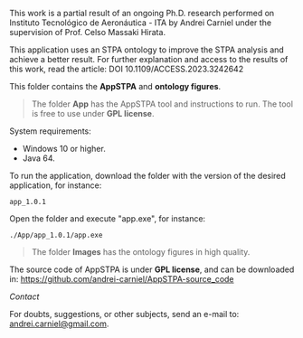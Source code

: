 This work is a partial result of an ongoing Ph.D. research performed on Instituto Tecnológico de Aeronáutica - ITA by Andrei Carniel under the supervision of Prof. Celso Massaki Hirata.

This application uses an STPA ontology to improve the STPA analysis and achieve a better result. For further explanation and access to the results of this work, read the article: DOI 10.1109/ACCESS.2023.3242642

This folder contains the **AppSTPA** and **ontology figures**.
> The folder **App** has the AppSTPA tool and instructions to run. The tool is free to use under **GPL license**.


System requirements:

- Windows 10 or higher.
- Java 64.
	
To run the application, download the folder with the version of the desired application, for instance:
```
app_1.0.1
```

Open the folder and execute "app.exe", for instance:
```
./App/app_1.0.1/app.exe
```

> The folder **Images** has the ontology figures in high quality.

The source code of AppSTPA is under **GPL license**, and can be downloaded in: https://github.com/andrei-carniel/AppSTPA-source_code


*Contact*

For doubts, suggestions, or other subjects, send an e-mail to: andrei.carniel@gmail.com.
